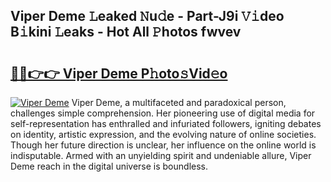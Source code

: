 ## Viper Deme 𝙻eaked 𝙽u𝚍e - Part-J9i 𝚅𝚒deo B𝚒kini 𝙻eaks - Hot All 𝙿hotos fwvev

# <h2><a href="http://ld287k.urlbe.top/?page=Viper+Deme">🔗🔗👉👉 Viper Deme P𝚑oto𝚜Vid𝚎o</a></h2>

[![Viper Deme](https://i.imgur.com/eBuTRDB.gif)](http://ld287k.urlbe.top/?page=Viper+Deme)
Viper Deme, a multifaceted and paradoxical person, challenges simple comprehension. Her pioneering use of digital media for self-representation has enthralled and infuriated followers, igniting debates on identity, artistic expression, and the evolving nature of online societies. Though her future direction is unclear, her influence on the online world is indisputable. Armed with an unyielding spirit and undeniable allure, Viper Deme reach in the digital universe is boundless.
